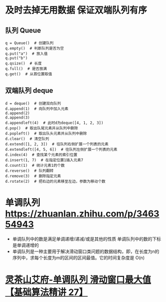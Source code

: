 # 及时去掉无用数据 保证双端队列有序

## 队列 Queue

```python3
q = Queue()  # 创建队列
q.empty()  # 判断队列是否为空
q.put("a")  # 放入值
q.put("b")
q.qsize()  # 长度
q.full()  # 是否放满
q.get()  # 从首位置取值
```

## 双端队列 deque

```python3
d = deque()  # 创建双向队列
d.append(1)  # 向队列中加入元素
d.append(2)
d.append(3)
d.appendleft(4)  # 此时d为deque([4, 1, 2, 3])
d.pop()  # 取出队尾元素并从队列中删除
d.popleft()  # 取出队头元素并从队列中删除
d.clear()  # 清空队列
d.extend([1, 2, 3])  # 往队列右侧扩展一个列表的元素
d.extendleft([4, 5, 6])  # 往队列左侧扩展一个列表的元素
d.index(4)  # 查找某个元素的索引位置
d.insert(1, 7)  # 在指定位置1插入元素7
d.count(1)  # 统计元素1的个数
d.reverse()  # 队列翻转
d.remove(3)  # 删除指定元素
d.rotate(2)  # 把右边的元素移至左边，参数为移动个数
```

# 单调队列 https://zhuanlan.zhihu.com/p/346354943

- 单调队列中的数是满足单调递增/递减/或是其他的性质 单调队列中的数的下标是单调递增的
- 单调队列是一种主要用于解决滑动窗口类问题的数据结构，即，在长度为n的序列中，求每个长度为m的区间的区间最值。它的时间复杂度是 O(n)
 
# [灵茶山艾府-单调队列 滑动窗口最大值【基础算法精讲 27】](https://www.bilibili.com/video/BV1bM411X72E/?spm_id_from=333.999.0.0&vd_source=5c4d3e12d3512ed84532d27dcef8ab0d)